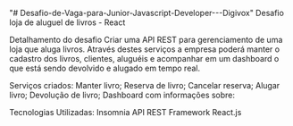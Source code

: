 "# Desafio-de-Vaga-para-Junior-Javascript-Developer---Digivox" 
Desafio loja de aluguel de livros - React

Detalhamento do desafio
Criar uma API REST para gerenciamento de uma loja que aluga livros. Através destes serviços a empresa poderá manter o cadastro dos livros, clientes, aluguéis e acompanhar em um dashboard o que está sendo devolvido e alugado em tempo real.

Serviços criados:
Manter livro;
Reserva de livro;
Cancelar reserva;
Alugar livro;
Devolução de livro;
Dashboard com informações sobre:

Tecnologias Utilizadas:
Insomnia API REST
Framework React.js
